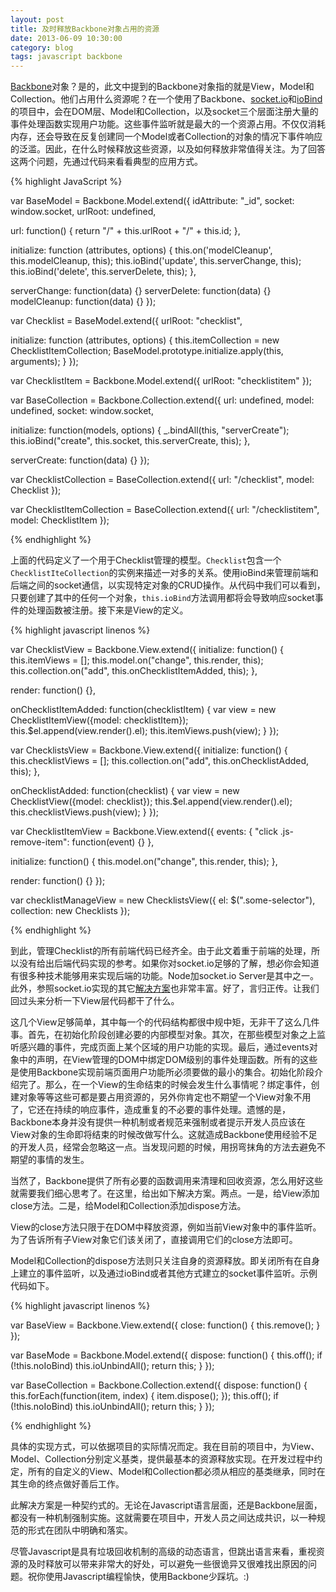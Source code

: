 ```yaml
---
layout: post
title: 及时释放Backbone对象占用的资源
date: 2013-06-09 10:30:00
category: blog
tags: javascript backbone
---
```


[Backbone](http://backbonejs.org/)对象？是的，此文中提到的Backbone对象指的就是View，Model和Collection。他们占用什么资源呢？在一个使用了Backbone、[socket.io](http://socket.io/)和[ioBind](http://alogicalparadox.com/backbone.iobind/)的项目中，会在DOM层、Model和Collection，以及socket三个层面注册大量的事件处理函数实现用户功能。这些事件监听就是最大的一个资源占用。不仅仅消耗内存，还会导致在反复创建同一个Model或者Collection的对象的情况下事件响应的泛滥。因此，在什么时候释放这些资源，以及如何释放非常值得关注。为了回答这两个问题，先通过代码来看看典型的应用方式。

{% highlight JavaScript %}

var BaseModel = Backbone.Model.extend({
  idAttribute: "_id",
  socket: window.socket,
  urlRoot: undefined,

  url: function() {
    return "/" + this.urlRoot + "/" + this.id;
  },

  initialize: function (attributes, options) {
    this.on('modelCleanup', this.modelCleanup, this);
    this.ioBind('update', this.serverChange, this);
    this.ioBind('delete', this.serverDelete, this);
  },

  serverChange: function(data) {}
  serverDelete: function(data) {}
  modelCleanup: function(data) {}
});

var Checklist = BaseModel.extend({
  urlRoot: "checklist",

  initialize: function (attributes, options) {
    this.itemCollection = new ChecklistItemCollection;
    BaseModel.prototype.initialize.apply(this, arguments);
  }
});

var ChecklistItem = Backbone.Model.extend({
  urlRoot: "checklistitem"
});

var BaseCollection = Backbone.Collection.extend({
  url: undefined,
  model: undefined,
  socket: window.socket,

  initialize: function(models, options) {
    _.bindAll(this, "serverCreate");
    this.ioBind("create", this.socket, this.serverCreate, this);
  },

  serverCreate: function(data) {}
});

var ChecklistCollection = BaseCollection.extend({
  url: "/checklist",
  model: Checklist
});

var ChecklistItemCollection = BaseCollection.extend({
  url: "/checklistitem",
  model: ChecklistItem
});

{% endhighlight %}


上面的代码定义了一个用于Checklist管理的模型。``Checklist``包含一个``ChecklistIteCollection``的实例来描述一对多的关系。使用ioBind来管理前端和后端之间的socket通信，以实现特定对象的CRUD操作。从代码中我们可以看到，只要创建了其中的任何一个对象，``this.ioBind``方法调用都将会导致响应socket事件的处理函数被注册。接下来是View的定义。

{% highlight javascript linenos %}

var ChecklistView = Backbone.View.extend({
  initialize: function() {
    this.itemViews = [];
    this.model.on("change", this.render, this);
    this.collection.on("add", this.onChecklistItemAdded, this);
  },

  render: function() {},

  onChecklistItemAdded: function(checklistItem) {
    var view = new ChecklistItemView({model: checklistItem});
    this.$el.append(view.render().el);
    this.itemViews.push(view);
  }
});

var ChecklistsView = Backbone.View.extend({
  initialize: function() {
    this.checklistViews = [];
    this.collection.on("add", this.onChecklistAdded, this);
  },

  onChecklistAdded: function(checklist) {
    var view = new ChecklistView({model: checklist});
    this.$el.append(view.render().el);
    this.checklistViews.push(view);
  }
});

var ChecklistItemView = Backbone.View.extend({
  events: {
    "click .js-remove-item": function(event) {}
  },

  initialize: function() {
    this.model.on("change", this.render, this);
  },

  render: function() {}
});

var checklistManageView = new ChecklistsView({
  el: $(".some-selector"),
  collection: new Checklists
});

{% endhighlight %}

到此，管理Checklist的所有前端代码已经齐全。由于此文着重于前端的处理，所以没有给出后端代码实现的参考。如果你对socket.io足够的了解，想必你会知道有很多种技术能够用来实现后端的功能。Node加socket.io Server是其中之一。此外，参照socket.io实现的其它[解决方案](https://github.com/learnboost/socket.io/wiki)也非常丰富。好了，言归正传。让我们回过头来分析一下View层代码都干了什么。

这几个View足够简单，其中每一个的代码结构都很中规中矩，无非干了这么几件事。首先，在初始化阶段创建必要的内部模型对象。其次，在那些模型对象之上监听感兴趣的事件，完成页面上某个区域的用户功能的实现。最后，通过events对象中的声明，在View管理的DOM中绑定DOM级别的事件处理函数。所有的这些是使用Backbone实现前端页面用户功能所必须要做的最小的集合。初始化阶段介绍完了。那么，在一个View的生命结束的时候会发生什么事情呢？绑定事件，创建对象等等这些可都是要占用资源的，另外你肯定也不期望一个View对象不用了，它还在持续的响应事件，造成重复的不必要的事件处理。遗憾的是，Backbone本身并没有提供一种机制或者规范来强制或者提示开发人员应该在View对象的生命即将结束的时候改做写什么。这就造成Backbone使用经验不足的开发人员，经常会忽略这一点。当发现问题的时候，用拐弯抹角的方法去避免不期望的事情的发生。

当然了，Backbone提供了所有必要的函数调用来清理和回收资源，怎么用好这些就需要我们细心思考了。在这里，给出如下解决方案。两点。一是，给View添加close方法。二是，给Model和Collection添加dispose方法。

View的close方法只限于在DOM中释放资源，例如当前View对象中的事件监听。为了告诉所有子View对象它们该关闭了，直接调用它们的close方法即可。

Model和Collection的dispose方法则只关注自身的资源释放。即关闭所有在自身上建立的事件监听，以及通过ioBind或者其他方式建立的socket事件监听。示例代码如下。

{% highlight javascript linenos %}

var BaseView = Backbone.View.extend({
  close: function() {
    this.remove();
  }
});

var BaseMode = Backbone.Model.extend({
  dispose: function() {
    this.off();
    if (!this.noIoBind)
      this.ioUnbindAll();
    return this;
  }
});

var BaseCollection = Backbone.Collection.extend({
  dispose: function() {
    this.forEach(function(item, index) {
      item.dispose();
    });
    this.off();
    if (!this.noIoBind)
      this.ioUnbindAll();
    return this;
  }
});

{% endhighlight %}

具体的实现方式，可以依据项目的实际情况而定。我在目前的项目中，为View、Model、Collection分别定义基类，提供最基本的资源释放实现。在开发过程中约定，所有的自定义的View、Model和Collection都必须从相应的基类继承，同时在其生命的终点做好善后工作。

此解决方案是一种契约式的。无论在Javascript语言层面，还是Backbone层面，都没有一种机制强制实施。这就需要在项目中，开发人员之间达成共识，以一种规范的形式在团队中明确和落实。

尽管Javascript是具有垃圾回收机制的高级的动态语言，但跳出语言来看，重视资源的及时释放可以带来非常大的好处，可以避免一些很诡异又很难找出原因的问题。祝你使用Javascript编程愉快，使用Backbone少踩坑。:)
